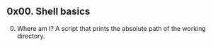 ## 0x00. Shell basics

0. Where am I? A script that prints the absolute path of the working directory.

